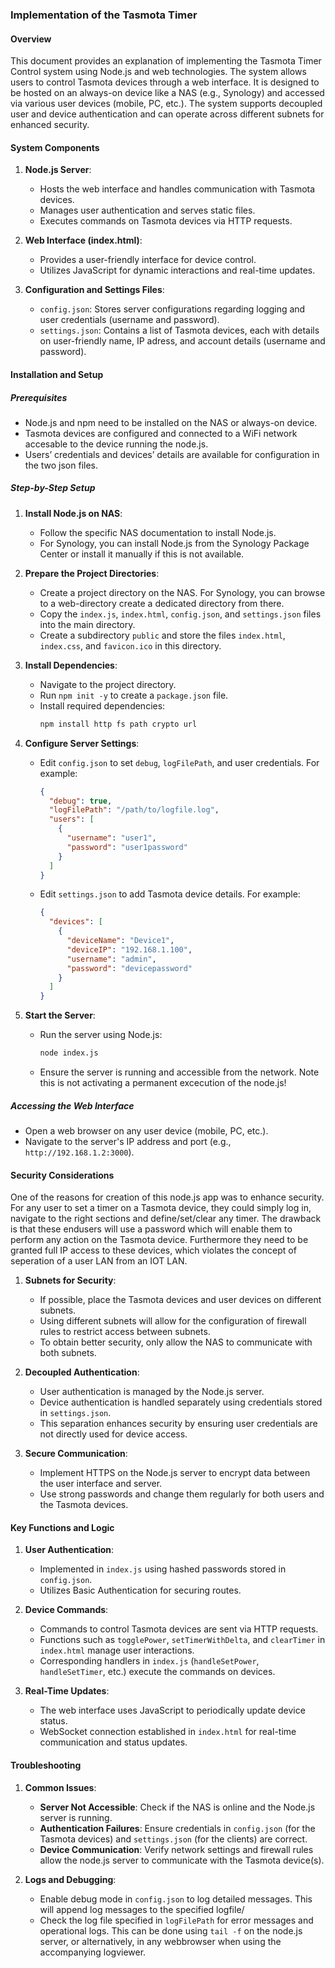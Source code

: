 ### Implementation of the Tasmota Timer

#### Overview

This document provides an  explanation of implementing the Tasmota Timer Control system using Node.js and web technologies. 
The system allows users to control Tasmota devices through a web interface. It is designed to be hosted on an always-on device like a NAS (e.g., Synology) and accessed via various user devices (mobile, PC, etc.). The system supports decoupled user and device authentication and can operate across different subnets for enhanced security.

#### System Components

1. **Node.js Server**:
   - Hosts the web interface and handles communication with Tasmota devices.
   - Manages user authentication and serves static files.
   - Executes commands on Tasmota devices via HTTP requests.

2. **Web Interface (index.html)**:
   - Provides a user-friendly interface for device control.
   - Utilizes JavaScript for dynamic interactions and real-time updates.

3. **Configuration and Settings Files**:
   - `config.json`: Stores server configurations regarding logging and user credentials (username and password).
   - `settings.json`: Contains a list of Tasmota devices, each with details on user-friendly name, IP adress, and account details (username and password).

#### Installation and Setup

##### Prerequisites

- Node.js and npm need to be installed on the NAS or always-on device.
- Tasmota devices are configured and connected to a WiFi network accesable to the device running the node.js.
- Users’ credentials and devices’ details are available for configuration in the two json files.

##### Step-by-Step Setup

1. **Install Node.js on NAS**:
   - Follow the specific NAS documentation to install Node.js.
   - For Synology, you can install Node.js from the Synology Package Center or install it manually if this is not available.

2. **Prepare the Project Directories**:
   - Create a project directory on the NAS. For Synology, you can browse to a web-directory create a dedicated directory from there.
   - Copy the `index.js`, `index.html`, `config.json`, and `settings.json` files into the main directory.
   - Create a subdirectory `public` and store the files `index.html`, `index.css`, and `favicon.ico` in this directory.

3. **Install Dependencies**:
   - Navigate to the project directory.
   - Run `npm init -y` to create a `package.json` file.
   - Install required dependencies:
     ```bash
     npm install http fs path crypto url
     ```

4. **Configure Server Settings**:
   - Edit `config.json` to set `debug`, `logFilePath`, and user credentials. For example:
     ```json
     {
       "debug": true,
       "logFilePath": "/path/to/logfile.log",
       "users": [
         {
           "username": "user1",
           "password": "user1password"
         }
       ]
     }
     ```
   - Edit `settings.json` to add Tasmota device details. For example:
     ```json
     {
       "devices": [
         {
           "deviceName": "Device1",
           "deviceIP": "192.168.1.100",
           "username": "admin",
           "password": "devicepassword"
         }
       ]
     }
     ```

5. **Start the Server**:
   - Run the server using Node.js:
     ```bash
     node index.js
     ```
   - Ensure the server is running and accessible from the network.
   Note this is not activating a permanent excecution of the node.js!

##### Accessing the Web Interface

- Open a web browser on any user device (mobile, PC, etc.).
- Navigate to the server's IP address and port (e.g., `http://192.168.1.2:3000`).

#### Security Considerations

One of the reasons for creation of this node.js app was to enhance security. For any user to set a timer on a Tasmota device, they could simply log in, navigate to the right sections and define/set/clear any timer. The drawback is that these endusers will use a password which will enable them to perform any action on the Tasmota device. Furthermore they need to be granted full IP access to these devices, which violates the concept of seperation of a user LAN from an IOT LAN.

1. **Subnets for Security**:
   - If possible, place the Tasmota devices and user devices on different subnets.
   - Using different subnets will allow for the configuration of firewall rules to restrict access between subnets.
   - To obtain better security, only allow the NAS to communicate with both subnets.

2. **Decoupled Authentication**:
   - User authentication is managed by the Node.js server.
   - Device authentication is handled separately using credentials stored in `settings.json`.
   - This separation enhances security by ensuring user credentials are not directly used for device access.

3. **Secure Communication**:
   - Implement HTTPS on the Node.js server to encrypt data between the user interface and server.
   - Use strong passwords and change them regularly for both users and the Tasmota devices.

#### Key Functions and Logic

1. **User Authentication**:
   - Implemented in `index.js` using hashed passwords stored in `config.json`.
   - Utilizes Basic Authentication for securing routes.

2. **Device Commands**:
   - Commands to control Tasmota devices are sent via HTTP requests.
   - Functions such as `togglePower`, `setTimerWithDelta`, and `clearTimer` in `index.html` manage user interactions.
   - Corresponding handlers in `index.js` (`handleSetPower`, `handleSetTimer`, etc.) execute the commands on devices.

3. **Real-Time Updates**:
   - The web interface uses JavaScript to periodically update device status.
   - WebSocket connection established in `index.html` for real-time communication and status updates.

#### Troubleshooting

1. **Common Issues**:
   - **Server Not Accessible**: Check if the NAS is online and the Node.js server is running.
   - **Authentication Failures**: Ensure credentials in `config.json` (for the Tasmota devices) and `settings.json` (for the clients) are correct.
   - **Device Communication**: Verify network settings and firewall rules allow the node.js server to communicate with the Tasmota device(s).

2. **Logs and Debugging**:
   - Enable debug mode in `config.json` to log detailed messages. This will append log messages to the specified logfile/
   - Check the log file specified in `logFilePath` for error messages and operational logs. This can be done using `tail -f` on the node.js server, or alternatively, in any webbrowser when using the accompanying logviewer.
